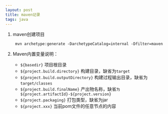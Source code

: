 ```yaml
---
layout: post
title: maven记录
tags: java
---
```


1. maven创建项目

		mvn archetype:generate -DarchetypeCatalog=internal -Dfilter=maven
2. Maven内置变量说明：
	* `${basedir}` 项目根目录
	* `${project.build.directory}` 构建目录，缺省为`target`
	* `${project.build.outputDirectory}` 构建过程输出目录，缺省为`target/classes`
	* `${project.build.finalName}` 产出物名称，缺省`为${project.artifactId}-${project.version}`
	* `${project.packaging}` 打包类型，缺省为jar
	* `${project.xxx}` 当前pom文件的任意节点的内容
